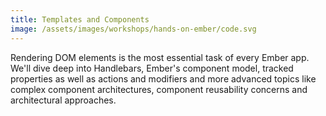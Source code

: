 ```yaml
---
title: Templates and Components
image: /assets/images/workshops/hands-on-ember/code.svg
---
```


Rendering DOM elements is the most essential task of every Ember app. We'll dive
deep into Handlebars, Ember's component model, tracked properties as well as
actions and modifiers and more advanced topics like complex component
architectures, component reusability concerns and architectural approaches.
